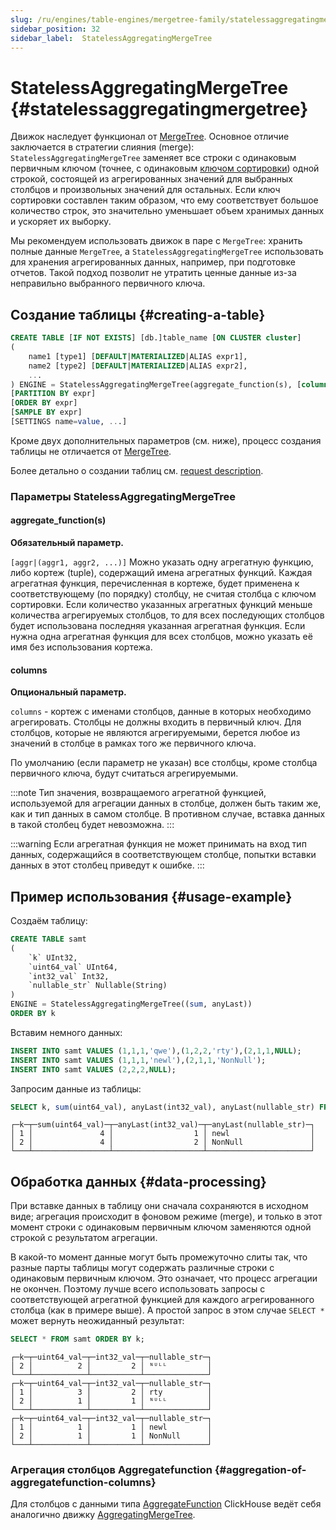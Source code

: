 ```yaml
---
slug: /ru/engines/table-engines/mergetree-family/statelessaggregatingmergetree
sidebar_position: 32
sidebar_label:  StatelessAggregatingMergeTree
---
```


# StatelessAggregatingMergeTree {#statelessaggregatingmergetree}

Движок наследует функционал от  [MergeTree](./mergetree.md#table_engines-mergetree).
Основное отличие заключается в стратегии слияния (merge): `StatelessAggregatingMergeTree` заменяет все строки с одинаковым первичным ключом (точнее, с одинаковым [ключом сортировки](./mergetree.md)) одной строкой, состоящей из агрегированных значений для выбранных столбцов и произвольных значений для остальных.
Если ключ сортировки составлен таким образом, что ему соответствует большое количество строк, это значительно уменьшает объем хранимых данных и ускоряет их выборку.

Мы рекомендуем использовать движок в паре с `MergeTree`: хранить полные данные `MergeTree`, а `StatelessAggregatingMergeTree` использовать для хранения агрегированных данных, например, при подготовке отчетов. Такой подход позволит не утратить ценные данные из-за неправильно выбранного первичного ключа.

## Создание таблицы {#creating-a-table}

``` sql
CREATE TABLE [IF NOT EXISTS] [db.]table_name [ON CLUSTER cluster]
(
    name1 [type1] [DEFAULT|MATERIALIZED|ALIAS expr1],
    name2 [type2] [DEFAULT|MATERIALIZED|ALIAS expr2],
    ...
) ENGINE = StatelessAggregatingMergeTree(aggregate_function(s), [columns])
[PARTITION BY expr]
[ORDER BY expr]
[SAMPLE BY expr]
[SETTINGS name=value, ...]
```

Кроме двух дополнительных параметров (см. ниже), процесс создания таблицы не отличается от [MergeTree](../../../engines/table-engines/mergetree-family/mergetree.md).

Более детально о создании таблиц см. [request description](../../../sql-reference/statements/create/table.md).

### Параметры StatelessAggregatingMergeTree

#### aggregate_function(s)

**Обязательный параметр.**

`[aggr|(aggr1, aggr2, ...)]`
Можно указать одну агрегатную функцию, либо кортеж (tuple), содержащий имена агрегатных функций. Каждая агрегатная функция, перечисленная в кортеже, будет применена к соответствующему (по порядку) столбцу, не считая столбца с ключом сортировки.
Если количество указанных агрегатных функций меньше количества агрегируемых столбцов, то для всех последующих столбцов будет использована последняя указанная агрегатная функция.
Если нужна одна агрегатная функция для всех столбцов, можно указать её имя без использования кортежа.

#### columns
**Опциональный параметр.**

`columns` - кортеж с именами столбцов, данные в которых необходимо агрегировать.
Столбцы не должны входить в первичный ключ.
Для столбцов, которые не являются агрегируемыми, берется любое из значений в столбце в рамках того же первичного ключа.

По умолчанию (если параметр не указан) все столбцы, кроме столбца первичного ключа, будут считаться агрегируемыми.

:::note
Тип значения, возвращаемого агрегатной функцией, используемой для агрегации данных в столбце, должен быть таким же, как и тип данных в самом столбце.
В противном случае, вставка данных в такой столбец будет невозможна.
:::

:::warning
Если агрегатная функция не может принимать на вход тип данных, содержащийся в соответствующем столбце, попытки вставки данных в этот столбец приведут к ошибке.
:::

## Пример использования {#usage-example}

Создаём таблицу:

``` sql
CREATE TABLE samt
(
    `k` UInt32,
    `uint64_val` UInt64,
    `int32_val` Int32,
    `nullable_str` Nullable(String)
)
ENGINE = StatelessAggregatingMergeTree((sum, anyLast))
ORDER BY k
```

Вставим немного данных:

``` sql
INSERT INTO samt VALUES (1,1,1,'qwe'),(1,2,2,'rty'),(2,1,1,NULL);
INSERT INTO samt VALUES (1,1,1,'newl'),(2,1,1,'NonNull');
INSERT INTO samt VALUES (2,2,2,NULL);
```

Запросим данные из таблицы:
``` sql
SELECT k, sum(uint64_val), anyLast(int32_val), anyLast(nullable_str) FROM samt GROUP BY k ORDER BY k;
```

``` text
┌─k─┬─sum(uint64_val)─┬─anyLast(int32_val)─┬─anyLast(nullable_str)─┐
│ 1 │               4 │                  1 │ newl                  │
│ 2 │               4 │                  2 │ NonNull               │
└───┴─────────────────┴────────────────────┴───────────────────────┘
```

## Обработка данных {#data-processing}

При вставке данных в таблицу они сначала сохраняются в исходном виде; агрегация происходит в фоновом режиме (merge), и только в этот момент строки с одинаковым первичным ключом заменяются одной строкой с результатом агрегации.

В какой-то момент данные могут быть промежуточно слиты так, что разные парты таблицы могут содержать различные строки с одинаковым первичным ключом. Это означает, что процесс агрегации не окончен. Поэтому лучше всего использовать запросы с соответствующей агрегатной функцией для каждого агрегированного столбца (как в примере выше).
А простой запрос в этом случае `SELECT *` может вернуть неожиданный результат:

```sql
SELECT * FROM samt ORDER BY k;
```

```text
┌─k─┬─uint64_val─┬─int32_val─┬─nullable_str─┐
│ 2 │          2 │         2 │ ᴺᵁᴸᴸ         │
└───┴────────────┴───────────┴──────────────┘
┌─k─┬─uint64_val─┬─int32_val─┬─nullable_str─┐
│ 1 │          3 │         2 │ rty          │
│ 2 │          1 │         1 │ ᴺᵁᴸᴸ         │
└───┴────────────┴───────────┴──────────────┘
┌─k─┬─uint64_val─┬─int32_val─┬─nullable_str─┐
│ 1 │          1 │         1 │ newl         │
│ 2 │          1 │         1 │ NonNull      │
└───┴────────────┴───────────┴──────────────┘
```

### Агрегация столбцов Aggregatefunction {#aggregation-of-aggregatefunction-columns}

Для столбцов с данными типа [AggregateFunction](../../../sql-reference/data-types/aggregatefunction.md) ClickHouse ведёт себя аналогично движку [AggregatingMergeTree](../../../engines/table-engines/mergetree-family/aggregatingmergetree.md).